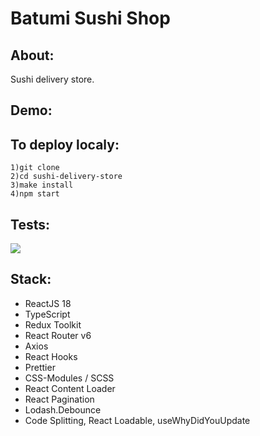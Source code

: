# Batumi Sushi Shop

## About:
Sushi delivery store. 

## Demo:

## To deploy localy:
```
1)git clone
2)cd sushi-delivery-store
3)make install
4)npm start
```

## Tests:
<a href="https://codeclimate.com/github/iFoxtrot33/sushi-delivery-store/maintainability"><img src="https://api.codeclimate.com/v1/badges/b2fe796c682f1f3023b2/maintainability" /></a> 

## Stack:
- ReactJS 18 
- TypeScript
- Redux Toolkit
- React Router v6 
- Axios
- React Hooks 
- Prettier 
- CSS-Modules / SCSS 
- React Content Loader 
- React Pagination 
- Lodash.Debounce
- Code Splitting, React Loadable, useWhyDidYouUpdate
